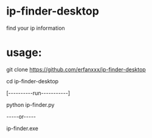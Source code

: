 # ip-finder-desktop
find your ip information

# usage:

git clone https://github.com/erfanxxx/ip-finder-desktop

cd ip-finder-desktop


[----------run-----------]

                       
                      
python ip-finder.py


              
-----or----- 


  
ip-finder.exe         
